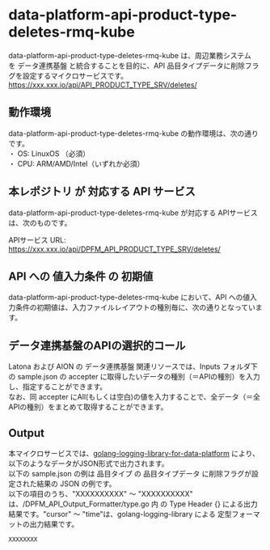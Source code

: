 # data-platform-api-product-type-deletes-rmq-kube

data-platform-api-product-type-deletes-rmq-kube は、周辺業務システム　を データ連携基盤 と統合することを目的に、API 品目タイプデータに削除フラグを設定するマイクロサービスです。  
https://xxx.xxx.io/api/API_PRODUCT_TYPE_SRV/deletes/

## 動作環境
data-platform-api-product-type-deletes-rmq-kube の動作環境は、次の通りです。  
・ OS: LinuxOS （必須）  
・ CPU: ARM/AMD/Intel（いずれか必須）  

## 本レポジトリ が 対応する API サービス
data-platform-api-product-type-deletes-rmq-kube が対応する APIサービス は、次のものです。

APIサービス URL: https://xxx.xxx.io/api/DPFM_API_PRODUCT_TYPE_SRV/deletes/

## API への 値入力条件 の 初期値
data-platform-api-product-type-deletes-rmq-kube において、API への値入力条件の初期値は、入力ファイルレイアウトの種別毎に、次の通りとなっています。  

## データ連携基盤のAPIの選択的コール

Latona および AION の データ連携基盤 関連リソースでは、Inputs フォルダ下の sample.json の accepter に取得したいデータの種別（＝APIの種別）を入力し、指定することができます。  
なお、同 accepter にAll(もしくは空白)の値を入力することで、全データ（＝全APIの種別）をまとめて取得することができます。  

## Output  
本マイクロサービスでは、[golang-logging-library-for-data-platform](https://github.com/latonaio/golang-logging-library-for-data-platform) により、以下のようなデータがJSON形式で出力されます。  
以下の sample.json の例は 品目タイプ の 品目タイプデータ に削除フラグが設定された結果の JSON の例です。  
以下の項目のうち、"XXXXXXXXXX" ～ "XXXXXXXXXX" は、/DPFM_API_Output_Formatter/type.go 内 の Type Header {} による出力結果です。"cursor" ～ "time"は、golang-logging-library による 定型フォーマットの出力結果です。  

```
XXXXXXXX
```
